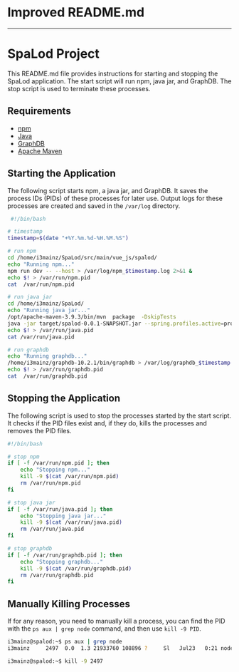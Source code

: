 # Improved README.md 

---

# SpaLod Project
This README.md file provides instructions for starting and stopping the SpaLod application. The start script will run npm, java jar, and GraphDB. The stop script is used to terminate these processes.

## Requirements
- [npm](https://www.npmjs.com/)
- [Java](https://www.java.com/)
- [GraphDB](https://www.ontotext.com/products/graphdb/)
- [Apache Maven](https://maven.apache.org/)

## Starting the Application

The following script starts npm, a java jar, and GraphDB. It saves the process IDs (PIDs) of these processes for later use. Output logs for these processes are created and saved in the `/var/log` directory. 

```bash
 #!/bin/bash

# timestamp
timestamp=$(date "+%Y.%m.%d-%H.%M.%S")

# run npm
cd /home/i3mainz/SpaLod/src/main/vue_js/spalod/
echo "Running npm..."
npm run dev -- --host > /var/log/npm_$timestamp.log 2>&1 &
echo $! > /var/run/npm.pid
cat  /var/run/npm.pid

# run java jar
cd /home/i3mainz/SpaLod/
echo "Running java jar..."
/opt/apache-maven-3.9.3/bin/mvn  package  -DskipTests
java -jar target/spalod-0.0.1-SNAPSHOT.jar --spring.profiles.active=prod > /var/log/java_$timestamp.log 2>&1 &
echo $! > /var/run/java.pid
cat /var/run/java.pid

# run graphdb
echo "Running graphdb..."
/home/i3mainz/graphdb-10.2.1/bin/graphdb > /var/log/graphdb_$timestamp.log 2>&1 &
echo $! > /var/run/graphdb.pid
cat  /var/run/graphdb.pid
```

## Stopping the Application

The following script is used to stop the processes started by the start script. It checks if the PID files exist and, if they do, kills the processes and removes the PID files.

```bash
#!/bin/bash

# stop npm
if [ -f /var/run/npm.pid ]; then
    echo "Stopping npm..."
    kill -9 $(cat /var/run/npm.pid)
    rm /var/run/npm.pid
fi

# stop java jar
if [ -f /var/run/java.pid ]; then
    echo "Stopping java jar..."
    kill -9 $(cat /var/run/java.pid)
    rm /var/run/java.pid
fi

# stop graphdb
if [ -f /var/run/graphdb.pid ]; then
    echo "Stopping graphdb..."
    kill -9 $(cat /var/run/graphdb.pid)
    rm /var/run/graphdb.pid
fi
```

## Manually Killing Processes

If for any reason, you need to manually kill a process, you can find the PID with the `ps aux | grep node` command, and then use `kill -9 PID`.

```bash
i3mainz@spalod:~$ ps aux | grep node
i3mainz     2497  0.0  1.3 21933760 108896 ?     Sl   Jul23   0:21 node /home/i3mainz/SpaLod/src/main/vue_js/spalod/node_modules/.bin/vite --host

i3mainz@spalod:~$ kill -9 2497
```